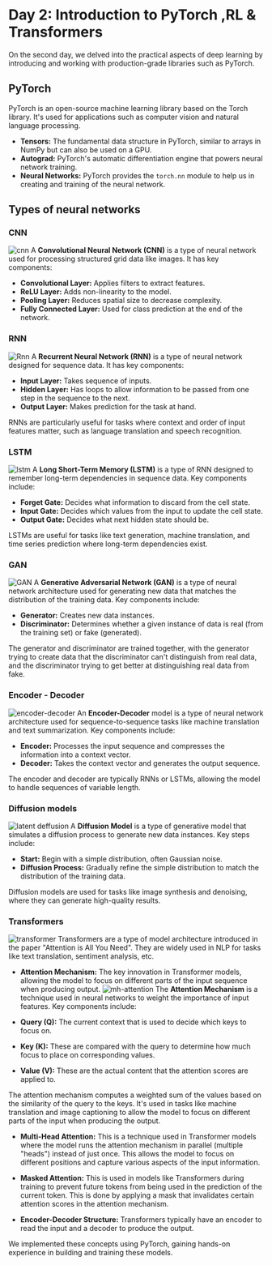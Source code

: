 # Day 2: Introduction to PyTorch ,RL & Transformers

On the second day, we delved into the practical aspects of deep learning by introducing and working with production-grade libraries such as PyTorch.

## PyTorch

PyTorch is an open-source machine learning library based on the Torch library. It's used for applications such as computer vision and natural language processing.

- **Tensors:** The fundamental data structure in PyTorch, similar to arrays in NumPy but can also be used on a GPU.
- **Autograd:** PyTorch's automatic differentiation engine that powers neural network training.
- **Neural Networks:** PyTorch provides the `torch.nn` module to help us in creating and training of the neural network.

## Types of neural networks
### CNN
![cnn](./assets/cnn.jpg)
A **Convolutional Neural Network (CNN)** is a type of neural network used for processing structured grid data like images. It has key components:

- **Convolutional Layer:** Applies filters to extract features.
- **ReLU Layer:** Adds non-linearity to the model.
- **Pooling Layer:** Reduces spatial size to decrease complexity.
- **Fully Connected Layer:** Used for class prediction at the end of the network.

### RNN
![Rnn](./assets/rnn.png)
A **Recurrent Neural Network (RNN)** is a type of neural network designed for sequence data. It has key components:

- **Input Layer:** Takes sequence of inputs.
- **Hidden Layer:** Has loops to allow information to be passed from one step in the sequence to the next.
- **Output Layer:** Makes prediction for the task at hand.

RNNs are particularly useful for tasks where context and order of input features matter, such as language translation and speech recognition.

### LSTM 
![lstm](./assets/lstm.png)
A **Long Short-Term Memory (LSTM)** is a type of RNN designed to remember long-term dependencies in sequence data. Key components include:

- **Forget Gate:** Decides what information to discard from the cell state.
- **Input Gate:** Decides which values from the input to update the cell state.
- **Output Gate:** Decides what next hidden state should be.

LSTMs are useful for tasks like text generation, machine translation, and time series prediction where long-term dependencies exist.

### GAN
![GAN](./assets/gan.jpg)
A **Generative Adversarial Network (GAN)** is a type of neural network architecture used for generating new data that matches the distribution of the training data. Key components include:

- **Generator:** Creates new data instances.
- **Discriminator:** Determines whether a given instance of data is real (from the training set) or fake (generated).

The generator and discriminator are trained together, with the generator trying to create data that the discriminator can't distinguish from real data, and the discriminator trying to get better at distinguishing real data from fake.

### Encoder - Decoder 
![encoder-decoder](./assets/enc-dec.png)
An **Encoder-Decoder** model is a type of neural network architecture used for sequence-to-sequence tasks like machine translation and text summarization. Key components include:

- **Encoder:** Processes the input sequence and compresses the information into a context vector.
- **Decoder:** Takes the context vector and generates the output sequence.

The encoder and decoder are typically RNNs or LSTMs, allowing the model to handle sequences of variable length.

### Diffusion models
![latent deffusion](./assets/latent.png)
A **Diffusion Model** is a type of generative model that simulates a diffusion process to generate new data instances. Key steps include:

- **Start:** Begin with a simple distribution, often Gaussian noise.
- **Diffusion Process:** Gradually refine the simple distribution to match the distribution of the training data.

Diffusion models are used for tasks like image synthesis and denoising, where they can generate high-quality results.

### Transformers
![transformer](./assets/transformer.png)
Transformers are a type of model architecture introduced in the paper "Attention is All You Need". They are widely used in NLP for tasks like text translation, sentiment analysis, etc.

- **Attention Mechanism:** The key innovation in Transformer models, allowing the model to focus on different parts of the input sequence when producing output.
![mh-attention](./assets/mulithead.png)
The **Attention Mechanism** is a technique used in neural networks to weight the importance of input features. Key components include:

- **Query (Q):** The current context that is used to decide which keys to focus on.
- **Key (K):** These are compared with the query to determine how much focus to place on corresponding values.
- **Value (V):** These are the actual content that the attention scores are applied to.

The attention mechanism computes a weighted sum of the values based on the similarity of the query to the keys. It's used in tasks like machine translation and image captioning to allow the model to focus on different parts of the input when producing the output.

- **Multi-Head Attention:** This is a technique used in Transformer models where the model runs the attention mechanism in parallel (multiple "heads") instead of just once. This allows the model to focus on different positions and capture various aspects of the input information.

- **Masked Attention:** This is used in models like Transformers during training to prevent future tokens from being used in the prediction of the current token. This is done by applying a mask that invalidates certain attention scores in the attention mechanism.

- **Encoder-Decoder Structure:** Transformers typically have an encoder to read the input and a decoder to produce the output.

We implemented these concepts using PyTorch, gaining hands-on experience in building and training these models.